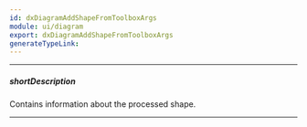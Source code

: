 ```yaml
---
id: dxDiagramAddShapeFromToolboxArgs
module: ui/diagram
export: dxDiagramAddShapeFromToolboxArgs
generateTypeLink: 
---
```

---
##### shortDescription
Contains information about the processed shape.

---
